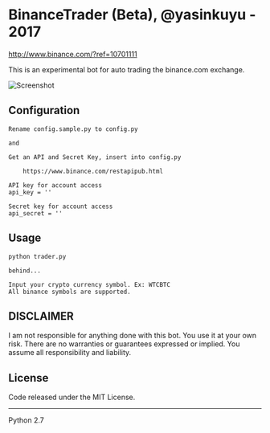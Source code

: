 # BinanceTrader (Beta), @yasinkuyu - 2017

http://www.binance.com/?ref=10701111

This is an experimental bot for auto trading the binance.com exchange.

![Screenshot](https://github.com/yasinkuyu/binance-trader/blob/master/screenshot.png)

## Configuration

    Rename config.sample.py to config.py

    and

    Get an API and Secret Key, insert into config.py

        https://www.binance.com/restapipub.html

    API key for account access
    api_key = ''
    
    Secret key for account access
    api_secret = ''
 
## Usage

    python trader.py
    
    behind...
    
    Input your crypto currency symbol. Ex: WTCBTC
    All binance symbols are supported.
    
     
## DISCLAIMER

I am not responsible for anything done with this bot. You use it at your own risk. There are no warranties or guarantees expressed or implied. You assume all responsibility and liability.
     
## License

Code released under the MIT License.
     
---

Python 2.7
